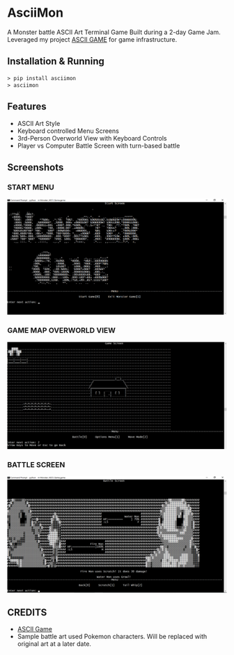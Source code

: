 # AsciiMon
A Monster battle ASCII Art Terminal Game Built during a 2-day Game Jam. Leveraged my project [ASCII GAME]() for game infrastructure.
## Installation & Running
```shell
> pip install asciimon
> asciimon
```
## Features
 - ASCII Art Style
 - Keyboard controlled Menu Screens
 - 3rd-Person Overworld View with Keyboard Controls
 - Player vs Computer Battle Screen with turn-based battle
 ## Screenshots
 ### START MENU
 ![Start Menu Image](https://github.com/lauryndbrown/AsciiMon/blob/master/Monster_ASCII_Game/Screenshots/title%20sample.png)
 ### GAME MAP OVERWORLD VIEW
 ![Game Map Image](https://github.com/lauryndbrown/AsciiMon/blob/master/Monster_ASCII_Game/Screenshots/walkdemo.gif)
 ### BATTLE SCREEN
 ![Battle Screen](https://github.com/lauryndbrown/AsciiMon/blob/master/Monster_ASCII_Game/Screenshots/battle%20with%20damage.png)
 ## CREDITS
  - [ASCII Game](https://github.com/lauryndbrown/AsciiGame)
  - Sample battle art used Pokemon characters. Will be replaced with original art at a later date.
